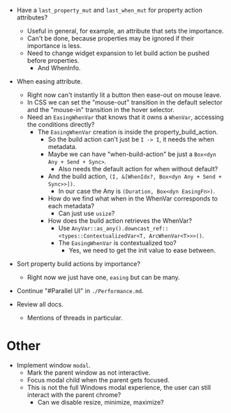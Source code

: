 * Have a `last_property_mut` and `last_when_mut` for property action attributes?
    - Useful in general, for example, an attribute that sets the importance.
    - Can't be done, because properties may be ignored if their importance is less.
    - Need to change widget expansion to let build action be pushed before properties.
        - And WhenInfo.
* When easing attribute.    
    - Right now can't instantly lit a button then ease-out on mouse leave.
    - In CSS we can set the "mouse-out" transition in the default selector and the "mouse-in" transition in the hover selector.
    - Need an `EasingWhenVar` that knows that it owns a `WhenVar`, accessing the conditions directly?
        - The `EasingWhenVar` creation is inside the property_build_action.
            - So the build action can't just be `I -> I`, it needs the when metadata.
            - Maybe we can have "when-build-action" be just a `Box<dyn Any + Send + Sync>`.
                - Also needs the default action for when without default?
            - And the build action, `(I, &[WhenIdx?, Box<dyn Any + Send + Sync>>])`.
                - In our case the Any is `(Duration, Box<dyn EasingFn>)`.
            - How do we find what when in the WhenVar corresponds to each metadata?
                - Can just use `usize`?
            - How does the build action retrieves the WhenVar?
                - Use `AnyVar::as_any().downcast_ref::<types::ContextualizedVar<T, ArcWhenVar<T>>>()`.
                - The `EasingWhenVar` is contextualized too?
                    - Yes, we need to get the init value to ease between.

* Sort property build actions by importance?
    - Right now we just have one, `easing` but can be many.

* Continue "#Parallel UI" in `./Performance.md`.
* Review all docs.
    - Mentions of threads in particular.

# Other

* Implement window `modal`.
    - Mark the parent window as not interactive.
    - Focus modal child when the parent gets focused.
    - This is not the full Windows modal experience, the user can still interact with the parent chrome?
        - Can we disable resize, minimize, maximize?